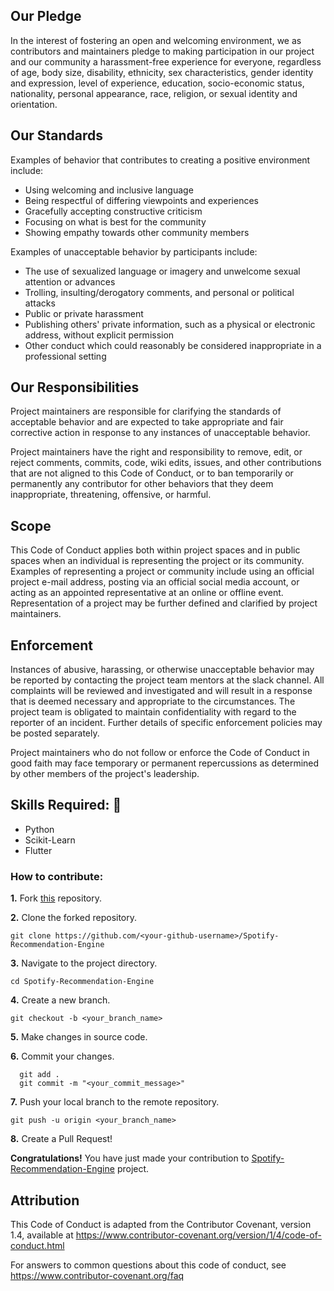 ## Our Pledge
In the interest of fostering an open and welcoming environment, we as contributors and maintainers pledge to making participation in our project and our community a harassment-free experience for everyone, regardless of age, body size, disability, ethnicity, sex characteristics, gender identity and expression, level of experience, education, socio-economic status, nationality, personal appearance, race, religion, or sexual identity and orientation.

## Our Standards
Examples of behavior that contributes to creating a positive environment include:

- Using welcoming and inclusive language
- Being respectful of differing viewpoints and experiences
- Gracefully accepting constructive criticism
- Focusing on what is best for the community
- Showing empathy towards other community members

Examples of unacceptable behavior by participants include:

- The use of sexualized language or imagery and unwelcome sexual attention or advances
- Trolling, insulting/derogatory comments, and personal or political attacks
- Public or private harassment
- Publishing others' private information, such as a physical or electronic address, without explicit permission
- Other conduct which could reasonably be considered inappropriate in a professional setting

## Our Responsibilities

Project maintainers are responsible for clarifying the standards of acceptable behavior and are expected to take appropriate and fair corrective action in response to any instances of unacceptable behavior.

Project maintainers have the right and responsibility to remove, edit, or reject comments, commits, code, wiki edits, issues, and other contributions that are not aligned to this Code of Conduct, or to ban temporarily or permanently any contributor for other behaviors that they deem inappropriate, threatening, offensive, or harmful.

## Scope
This Code of Conduct applies both within project spaces and in public spaces when an individual is representing the project or its community. Examples of representing a project or community include using an official project e-mail address, posting via an official social media account, or acting as an appointed representative at an online or offline event. Representation of a project may be further defined and clarified by project maintainers.

## Enforcement
Instances of abusive, harassing, or otherwise unacceptable behavior may be reported by contacting the project team mentors at the slack channel. All complaints will be reviewed and investigated and will result in a response that is deemed necessary and appropriate to the circumstances. The project team is obligated to maintain confidentiality with regard to the reporter of an incident. Further details of specific enforcement policies may be posted separately.

Project maintainers who do not follow or enforce the Code of Conduct in good faith may face temporary or permanent repercussions as determined by other members of the project's leadership.

## Skills Required: 💪
- Python
- Scikit-Learn
- Flutter

### How to contribute:
 
**1.** Fork [this](https://github.com/ucalyptus/Spotify-Recommendation-Engine) repository.
 
**2.** Clone the forked repository.
```terminal
git clone https://github.com/<your-github-username>/Spotify-Recommendation-Engine
```
 
**3.** Navigate to the project directory.
```terminal
cd Spotify-Recommendation-Engine
```
 
**4.** Create a new branch.
```terminal
git checkout -b <your_branch_name>
```
 
**5.** Make changes in source code.
 
**6.** Commit your changes.
 
```terminal
  git add .
  git commit -m "<your_commit_message>"
```
 
**7.** Push your local branch to the remote repository.
```terminal
git push -u origin <your_branch_name>
```
 
**8.** Create a Pull Request!
 
**Congratulations!** You have just made your contribution to [Spotify-Recommendation-Engine](https://github.com/ucalyptus/Spotify-Recommendation-Engine) project.

## Attribution
This Code of Conduct is adapted from the Contributor Covenant, version 1.4, available at https://www.contributor-covenant.org/version/1/4/code-of-conduct.html

For answers to common questions about this code of conduct, see https://www.contributor-covenant.org/faq
